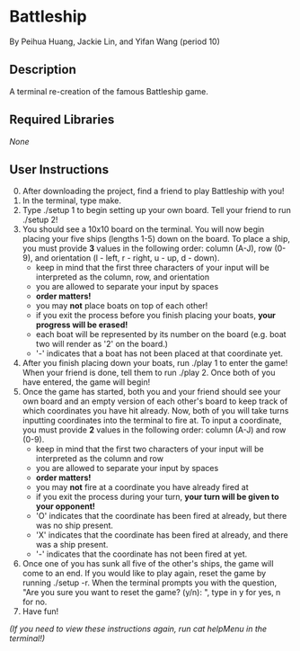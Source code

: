 # Battleship
By Peihua Huang, Jackie Lin, and Yifan Wang (period 10)

## Description
A terminal re-creation of the famous Battleship game.

## Required Libraries
*None*

## User Instructions 
0. After downloading the project, find a friend to play Battleship with you!
1. In the terminal, type make. 
2. Type ./setup 1 to begin setting up your own board. Tell your friend to run ./setup 2!
3. You should see a 10x10 board on the terminal. You will now begin placing your five ships (lengths 1-5) down on the board. To place a ship, you must provide **3** values in the following order: column (A-J), row (0-9), and orientation (l - left, r - right, u - up, d - down). 
    - keep in mind that the first three characters of your input will be interpreted as the column, row, and orientation
    - you are allowed to separate your input by spaces
    - **order matters!** 
    - you may **not** place boats on top of each other!
    - if you exit the process before you finish placing your boats, **your progress will be erased!**
    - each boat will be represented by its number on the board (e.g. boat two will render as '2' on the board.)
    - '-' indicates that a boat has not been placed at that coordinate yet. 
4. After you finish placing down your boats, run ./play 1 to enter the game! When your friend is done, tell them to run ./play 2. Once both of you have entered, the game will begin!
5. Once the game has started, both you and your friend should see your own board and an empty version of each other's board to keep track of which coordinates you have hit already. Now, both of you will take turns inputting coordinates into the terminal to fire at. To input a coordinate, you must provide **2** values in the following order: column (A-J) and row (0-9).
    - keep in mind that the first two characters of your input will be interpreted as the column and row
    - you are allowed to separate your input by spaces
    - **order matters!**
    - you may **not** fire at a coordinate you have already fired at
    - if you exit the process during your turn, **your turn will be given to your opponent!**
    - 'O' indicates that the coordinate has been fired at already, but there was no ship present.
    - 'X' indicates that the coordinate has been fired at already, and there was a ship present.
    - '-' indicates that the coordinate has not been fired at yet. 
6. Once one of you has sunk all five of the other's ships, the game will come to an end. If you would like to play again, reset the game by running ./setup -r. When the terminal prompts you with the question, "Are you sure you want to reset the game? (y/n): ", type in y for yes, n for no. 
7. Have fun!

*(If you need to view these instructions again, run cat helpMenu in the terminal!)*
